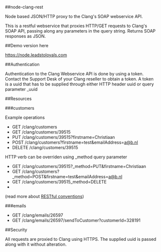 ##node-clang-rest

Node based JSON/HTTP proxy to the Clang's SOAP webservice API.

This is a restful webservice that proxies HTTP/GET requests to Clang's SOAP API, passing along any parameters in the query string. Returns SOAP responses as JSON.

##Demo version here

https://node.leadstoloyals.com

##Authentication

Authentication to the Clang Webservice API is done by using a token. Contact the Support Desk of your Clang reseller to obtain a token. A token is a uuid that has to be supplied through either HTTP header uuid or query parameter _uuid

##Resources

###customers

Example operations
- GET /clang/customers
- GET /clang/customers/39515
- PUT /clang/customers/39515?firstname=Christiaan
- POST /clang/customers?firstname=test&emailAddress=a@b.nl
- DELETE /clang/customers/39515

HTTP verb can be overriden using _method query parameter
- GET /clang/customers/39515?_method=PUT&firstname=Christiaan
- GET /clang/customers?_method=POST&firstname=test&emailAddress=a@b.nl
- GET /clang/customers/39515_method=DELETE
- 
(read more about [RESTful conventions](http://microformats.org/wiki/rest/urls))

###emails

- GET /clang/emails/26597
- GET /clang/emails/26597/sendToCustomer?customerId=328191

##Security

All requests are proxied to Clang using HTTPS. The supplied uuid is passed along with it without alteration.
